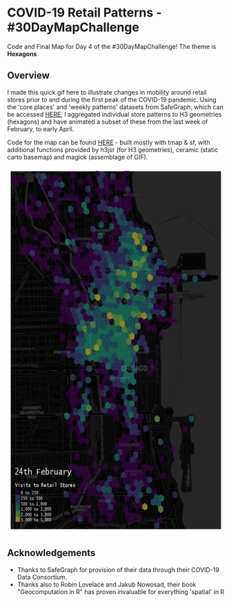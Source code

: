 # COVID-19 Retail Patterns - #30DayMapChallenge

Code and Final Map for Day 4 of the #30DayMapChallenge! The theme is **Hexagons**

## Overview

I made this quick gif here to illustrate changes in mobility around retail stores prior to and during the first peak of the COVID-19 pandemic. Using the 'core places' and 'weekly patterns' datasets from SafeGraph, which can be accessed [HERE](https://www.safegraph.com/covid-19-data-consortium), I aggregated individual store patterns to H3 geometries (hexagons) and have animated a subset of these from the last week of February, to early April.

Code for the map can be found [HERE](Patterns_Hexmap.R) - built mostly with tmap & sf, with additional functions provided by h3jsr (for H3 geometries), ceramic (static carto basemap) and magick (assemblage of GIF).


   <p align="center">
  <img width="600" height="850" src="retailpatterns_hexmap.gif">
</p>

## Acknowledgements

* Thanks to SafeGraph for provision of their data through their COVID-19 Data Consortium. 
* Thanks also to Robin Lovelace and Jakub Nowosad, their book "Geocomputation in R" has proven invaluable for everything 'spatial' in R
